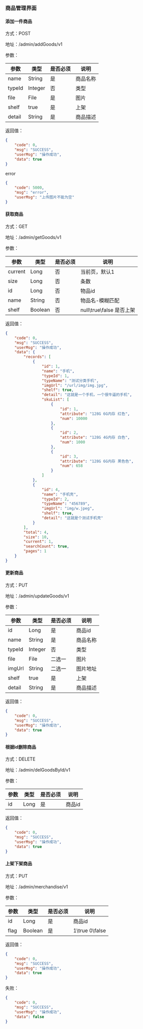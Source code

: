 ### 商品管理界面
#### 添加一件商品
方式：POST

地址：/admin/addGoods/v1

参数：

|参数|类型|是否必须|说明|
|---|---|---|---|
|name|String|是|商品名称|
|typeId|Integer|否|类型|
|file|File|是|图片|
|shelf|true|是|上架|
|detail|String|是|商品描述|

返回值：
```json
{
    "code": 0,
    "msg": "SUCCESS",
    "userMsg": "操作成功",
    "data": true
}
```
error
```json
{
    "code": 5000,
    "msg": "error",
    "userMsg": "上传图片不能为空"
}
```

#### 获取商品
方式：GET

地址：/admin/getGoods/v1

参数：

|参数|类型|是否必须|说明|
|---|---|---|---|
|current|Long|否|当前页，默认1|
|size|Long|否|条数|
|id|Long|否|物品id|
|name|String|否|物品名-模糊匹配|
|shelf|Boolean|否|null\true\false 是否上架|

返回值：
```json
{
    "code": 0,
    "msg": "SUCCESS",
    "userMsg": "操作成功",
    "data": {
        "records": [
            {
                "id": 1,
                "name": "手机",
                "typeId": 1,
                "typeName": "测试分类手机",
                "imgUrl": "/url/img/img.jpg",
                "shelf": true,
                "detail": "这就是一个手机，一个很牛逼的手机",
                "skuList": [
                    {
                        "id": 1,
                        "attribute": "128G 6G内存 红色",
                        "num": 10000
                    },
                    {
                        "id": 2,
                        "attribute": "128G 4G内存 白色",
                        "num": 1000
                    },
                    {
                        "id": 3,
                        "attribute": "128G 6G内存 黑色色",
                        "num": 658
                    }
                ]
            },
            {
                "id": 4,
                "name": "手机壳",
                "typeId": 2,
                "typeName": "456789",
                "imgUrl": "img/w.jpeg",
                "shelf": true,
                "detail": "这就是个测试手机壳"
            }
        ],
        "total": 4,
        "size": 10,
        "current": 1,
        "searchCount": true,
        "pages": 1
    }
}
```


#### 更新商品
方式：PUT

地址：/admin/updateGoods/v1

参数：

|参数|类型|是否必须|说明|
|---|---|---|---|
|id|Long|是|商品id|
|name|String|是|商品名称|
|typeId|Integer|否|类型|
|file|File|二选一|图片|
|imgUrl|String|二选一|图片地址 |
|shelf|true|是|上架|
|detail|String|是|商品描述|

返回值：
```json
{
    "code": 0,
    "msg": "SUCCESS",
    "userMsg": "操作成功",
    "data": true
}
```


#### 根据id删除商品
方式：DELETE

地址：/admin/delGoodsById/v1

参数：

|参数|类型|是否必须|说明|
|---|---|---|---|
|id|Long|是|商品id|

返回值：
```json
{
    "code": 0,
    "msg": "SUCCESS",
    "userMsg": "操作成功",
    "data": true
}
```


#### 上架下架商品
方式：PUT

地址：/admin/merchandise/v1

参数：

|参数|类型|是否必须|说明|
|---|---|---|---|
|id|Long|是|商品id|
|flag|Boolean|是|1\true 0\false|

返回值：
```json
{
    "code": 0,
    "msg": "SUCCESS",
    "userMsg": "操作成功",
    "data": true
}
```
失败：
```json
{
    "code": 0,
    "msg": "SUCCESS",
    "userMsg": "操作成功",
    "data": false
}
```

